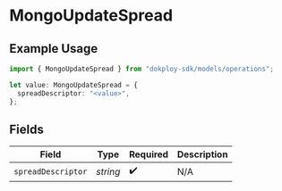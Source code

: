 # MongoUpdateSpread

## Example Usage

```typescript
import { MongoUpdateSpread } from "dokploy-sdk/models/operations";

let value: MongoUpdateSpread = {
  spreadDescriptor: "<value>",
};
```

## Fields

| Field              | Type               | Required           | Description        |
| ------------------ | ------------------ | ------------------ | ------------------ |
| `spreadDescriptor` | *string*           | :heavy_check_mark: | N/A                |